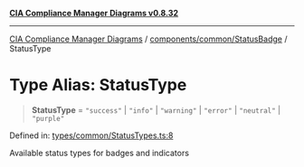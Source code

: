[**CIA Compliance Manager Diagrams v0.8.32**](../../../../README.md)

***

[CIA Compliance Manager Diagrams](../../../../modules.md) / [components/common/StatusBadge](../README.md) / StatusType

# Type Alias: StatusType

> **StatusType** = `"success"` \| `"info"` \| `"warning"` \| `"error"` \| `"neutral"` \| `"purple"`

Defined in: [types/common/StatusTypes.ts:8](https://github.com/Hack23/cia-compliance-manager/blob/0dc9a11e510cc2f2986e7debe532892627f2b00f/src/types/common/StatusTypes.ts#L8)

Available status types for badges and indicators
